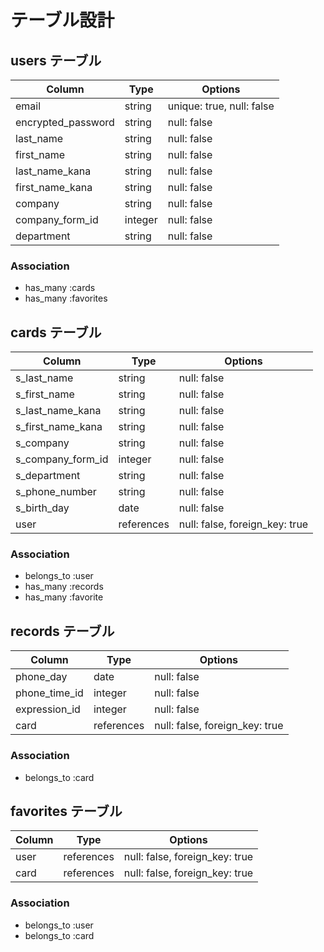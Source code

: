 # テーブル設計

## users テーブル

| Column             | Type    | Options                   |
| ------------------ | ------- | ------------------------- |
| email              | string  | unique: true, null: false |
| encrypted_password | string  | null: false               |
| last_name          | string  | null: false               |
| first_name         | string  | null: false               |
| last_name_kana     | string  | null: false               |
| first_name_kana    | string  | null: false               |
| company            | string  | null: false               |
| company_form_id    | integer | null: false               |
| department         | string  | null: false               |

### Association

- has_many :cards
- has_many :favorites


## cards テーブル

| Column            | Type       | Options                        |
| ----------------- | ---------- | ------------------------------ |
| s_last_name       | string     | null: false                    |
| s_first_name      | string     | null: false                    |
| s_last_name_kana  | string     | null: false                    |
| s_first_name_kana | string     | null: false                    |
| s_company         | string     | null: false                    |
| s_company_form_id | integer    | null: false                    |
| s_department      | string     | null: false                    |
| s_phone_number    | string     | null: false                    |
| s_birth_day       | date       | null: false                    |
| user              | references | null: false, foreign_key: true |

### Association

- belongs_to :user
- has_many :records
- has_many :favorite


## records テーブル

| Column        | Type       | Options                        |
| ------------- | ---------- | ------------------------------ |
| phone_day     | date       | null: false                    |
| phone_time_id | integer    | null: false                    |
| expression_id | integer    | null: false                    |
| card          | references | null: false, foreign_key: true |

### Association

- belongs_to :card


## favorites テーブル

| Column        | Type       | Options                        |
| ------------- | ---------- | ------------------------------ |
| user          | references | null: false, foreign_key: true |
| card          | references | null: false, foreign_key: true |


### Association

- belongs_to :user
- belongs_to :card
